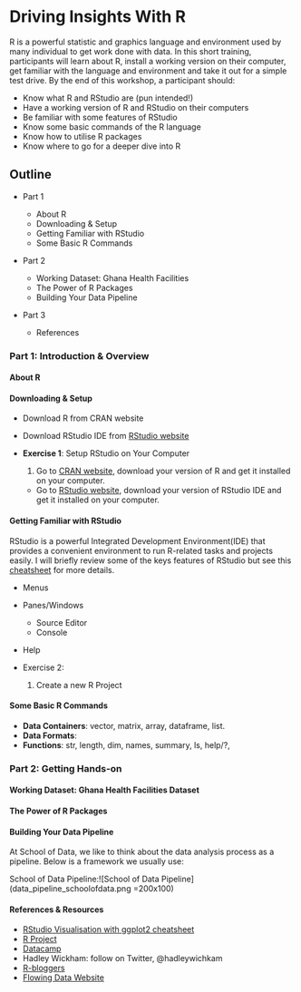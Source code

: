# Driving Insights With R

R is a powerful statistic and graphics language and environment used by many individual to get work done with data. In this short training, participants will learn about R, install a working version on their computer, get familiar with the language and environment and take it out for a simple test drive. By the end of this workshop, a participant should:

- Know what R and RStudio are (pun intended!)
- Have a working version of R and RStudio on their computers
- Be familiar with some features of RStudio
- Know some basic commands of the R language
- Know how to utilise R packages
- Know where to go for a deeper dive into R


## Outline

- Part 1
  - About R
  - Downloading & Setup
  - Getting Familiar with RStudio
  - Some Basic R Commands


- Part 2
  - Working Dataset: Ghana Health Facilities
  - The Power of R Packages
  - Building Your Data Pipeline


- Part 3
  - References

### Part 1: Introduction & Overview

#### About R
#### Downloading & Setup
  - Download R from CRAN website
  - Download RStudio IDE from [RStudio website](https://cran.r-project.org/)

  - **Exercise 1**: Setup  RStudio on Your Computer
    1. Go to [CRAN website](https://cran.r-project.org/), download your version of R and get it installed on your computer.
    - Go to [RStudio website](http://www.rstudio.com), download your version of RStudio IDE and get it installed on your computer.

#### Getting Familiar with RStudio
  RStudio is a powerful Integrated Development Environment(IDE) that provides a convenient environment to run R-related tasks and projects easily. I will briefly review some of the keys features of RStudio but see this [cheatsheet](http://www.rstudio.com/wp-content/uploads/2016/01/rstudio-IDE-cheatsheet.pdf) for more details.
  - Menus
  - Panes/Windows
    - Source Editor
    - Console
  - Help

  - Exercise 2:
    1. Create a new R Project

#### Some Basic R Commands
  - **Data Containers**: vector, matrix, array, dataframe, list.
  - **Data Formats**:
  - **Functions**: str, length, dim, names, summary, ls, help/?,  

### Part 2: Getting Hands-on

#### Working Dataset: Ghana Health Facilities Dataset
#### The Power of R Packages
#### Building Your Data Pipeline
At School of Data, we like to think about the data analysis process as a pipeline. Below is a framework we usually use:

School of Data Pipeline:![School of Data Pipeline](data_pipeline_schoolofdata.png =200x100)
#### References & Resources
  - [RStudio Visualisation with ggplot2 cheatsheet](http://www.rstudio.com/wp-content/uploads/2015/12/ggplot2-cheatsheet-2.0.pdf)
  - [R Project](https://www.r-project.org/)
  - [Datacamp](https://www.datacamp.com/)
  - Hadley Wickham: follow on Twitter, @hadleywichkam
  - [R-bloggers](http://www.r-bloggers.com/)
  - [Flowing Data Website](www.flowingdata.com)
